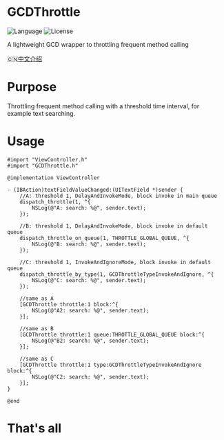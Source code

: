 # GCDThrottle
![Language](https://img.shields.io/badge/language-objc-orange.svg)
![License](https://img.shields.io/badge/license-MIT-blue.svg)

A lightweight GCD wrapper to throttling frequent method calling

🇨🇳[中文介绍](https://github.com/cyanzhong/GCDThrottle/blob/master/README_CN.md)

# Purpose
Throttling frequent method calling with a threshold time interval, for example text searching.

# Usage

```objc
#import "ViewController.h"
#import "GCDThrottle.h"

@implementation ViewController

- (IBAction)textFieldValueChanged:(UITextField *)sender {
    //A: threshold 1, DelayAndInvokeMode, block invoke in main queue
    dispatch_throttle(1, ^{
        NSLog(@"A: search: %@", sender.text);
    });
    
    //B: threshold 1, DelayAndInvokeMode, block invoke in default queue
    dispatch_throttle_on_queue(1, THROTTLE_GLOBAL_QUEUE, ^{
        NSLog(@"B: search: %@", sender.text);
    });
    
    //C: threshold 1, InvokeAndIgnoreMode, block invoke in default queue
    dispatch_throttle_by_type(1, GCDThrottleTypeInvokeAndIgnore, ^{
        NSLog(@"C: search: %@", sender.text);
    });
    
    //same as A
    [GCDThrottle throttle:1 block:^{
        NSLog(@"A2: search: %@", sender.text);
    }];
    
    //same as B
    [GCDThrottle throttle:1 queue:THROTTLE_GLOBAL_QUEUE block:^{
        NSLog(@"B2: search: %@", sender.text);
    }];
    
    //same as C
    [GCDThrottle throttle:1 type:GCDThrottleTypeInvokeAndIgnore block:^{
        NSLog(@"C2: search: %@", sender.text);
    }];
}

@end
```

# That's all

